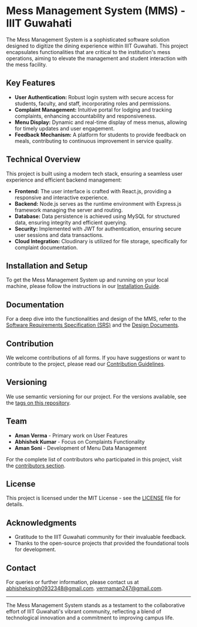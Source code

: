 # Mess Management System (MMS) - IIIT Guwahati

The Mess Management System is a sophisticated software solution designed to digitize the dining experience within IIIT Guwahati. This project encapsulates functionalities that are critical to the institution's mess operations, aiming to elevate the management and student interaction with the mess facility.

## Key Features

- **User Authentication:** Robust login system with secure access for students, faculty, and staff, incorporating roles and permissions.
- **Complaint Management:** Intuitive portal for lodging and tracking complaints, enhancing accountability and responsiveness.
- **Menu Display:** Dynamic and real-time display of mess menus, allowing for timely updates and user engagement.
- **Feedback Mechanism:** A platform for students to provide feedback on meals, contributing to continuous improvement in service quality.

## Technical Overview

This project is built using a modern tech stack, ensuring a seamless user experience and efficient backend management:

- **Frontend:** The user interface is crafted with React.js, providing a responsive and interactive experience.
- **Backend:** Node.js serves as the runtime environment with Express.js framework managing the server and routing.
- **Database:** Data persistence is achieved using MySQL for structured data, ensuring integrity and efficient querying.
- **Security:** Implemented with JWT for authentication, ensuring secure user sessions and data transactions.
- **Cloud Integration:** Cloudinary is utilized for file storage, specifically for complaint documentation.

## Installation and Setup

To get the Mess Management System up and running on your local machine, please follow the instructions in our [Installation Guide](/INSTALL.md).

## Documentation

For a deep dive into the functionalities and design of the MMS, refer to the [Software Requirements Specification (SRS)](/Documents/Final_SRS_V3.pdf) and the [Design Documents](/Documents/).

## Contribution

We welcome contributions of all forms. If you have suggestions or want to contribute to the project, please read our [Contribution Guidelines](/CONTRIBUTING.md).

## Versioning

We use semantic versioning for our project. For the versions available, see the [tags on this repository](https://github.com/aman247av/Mess-Management-System-IIITG/tags).

## Team

- **Aman Verma** - Primary work on User Features
- **Abhishek Kumar** - Focus on Complaints Functionality
- **Aman Soni** - Development of Menu Data Management

For the complete list of contributors who participated in this project, visit the [contributors section](https://github.com/aman247av/Mess-Management-System-IIITG/contributors).

## License

This project is licensed under the MIT License - see the [LICENSE](LICENSE) file for details.

## Acknowledgments

- Gratitude to the IIIT Guwahati community for their invaluable feedback.
- Thanks to the open-source projects that provided the foundational tools for development.

## Contact

For queries or further information, please contact us at 
[abhisheksingh0932348@gmail.com](mailto:abhisheksingh0932348@gmail.com).
[vermaman247@gmail.com](mailto:vermaman247@gmail.com).

---

The Mess Management System stands as a testament to the collaborative effort of IIIT Guwahati's vibrant community, reflecting a blend of technological innovation and a commitment to improving campus life.
